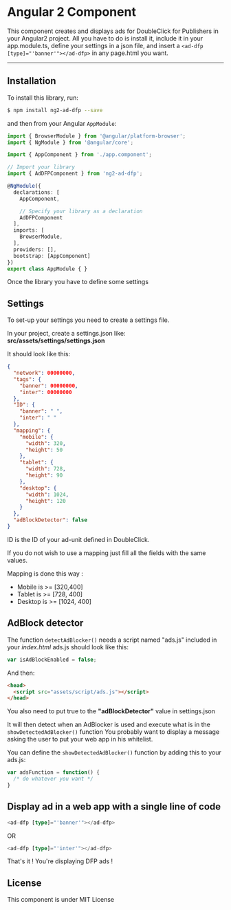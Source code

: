 # Angular 2 Component

This component creates and displays ads for DoubleClick for Publishers in your Angular2 project.
All you have to do is install it, include it in your app.module.ts, define your settings in a json file, and insert a ` <ad-dfp [type]="'banner'"></ad-dfp> ` in any page.html you want.

-----

## Installation

To install this library, run:

```bash
$ npm install ng2-ad-dfp --save
```

and then from your Angular `AppModule`:

```typescript
import { BrowserModule } from '@angular/platform-browser';
import { NgModule } from '@angular/core';

import { AppComponent } from './app.component';

// Import your library
import { AdDFPComponent } from 'ng2-ad-dfp';

@NgModule({
  declarations: [
    AppComponent,

    // Specify your library as a declaration
    AdDFPComponent
  ],
  imports: [
    BrowserModule,
  ],
  providers: [],
  bootstrap: [AppComponent]
})
export class AppModule { }
```

Once the library you have to define some settings

## Settings

To set-up your settings you need to create a settings file.

In your project, create a settings.json like: <b>src/assets/settings/settings.json</b>

It should look like this:

```json
{
  "network": 00000000,
  "tags": {
    "banner": 00000000,
    "inter": 00000000
  },
  "ID": {
    "banner": " ",
    "inter": " "
  },
  "mapping": {
    "mobile": {
      "width": 320,
      "height": 50
    },
    "tablet": {
      "width": 728,
      "height": 90
    },
    "desktop": {
      "width": 1024,
      "height": 120
    }
  },
  "adBlockDetector": false
}
```

ID is the ID of your ad-unit defined in DoubleClick.

If you do not wish to use a mapping just fill all the fields with the same values.

Mapping is done this way : 
  - Mobile is   >=  [320,400]
  - Tablet is   >=  [728, 400]
  - Desktop is  >=  [1024, 400]

## AdBlock detector

The function `detectAdBlocker()` needs a script named "ads.js" included in your <i>index.html</i>
ads.js should look like this:

```js
var isAdBlockEnabled = false;
```

And then:

```html
<head>
  <script src="assets/script/ads.js"></script>
</head>
```

You also need to put true to the <b>"adBlockDetector"</b> value in settings.json

It will then detect when an AdBlocker is used and execute what is in the `showDetectedAdBlocker()` function
You probably want to display a message asking the user to put your web app in his whitelist.

You can define the `showDetectedAdBlocker()` function by adding this to your ads.js:

```js
var adsFunction = function() {
  /* do whatever you want */
}

```

## Display ad in a web app with a single line of code

```typescript
<ad-dfp [type]="'banner'"></ad-dfp>
```

OR

```typescript
<ad-dfp [type]="'inter'"></ad-dfp>
```

That's it ! You're displaying DFP ads !

## License

This component is under MIT License